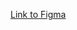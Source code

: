[Link to Figma](https://www.figma.com/file/Ht9RQSv2oKki2TJy8qFttx/winonaivana?node-id=0%3A1&t=0Yw9mRImEcmrqfCK-1)
